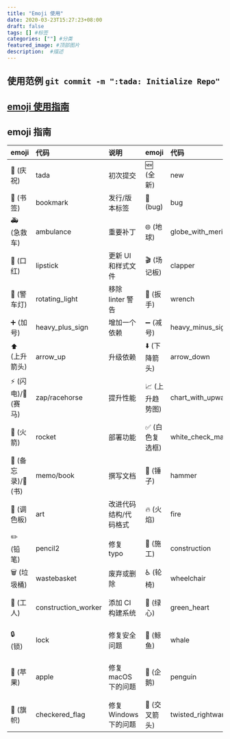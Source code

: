 ```yaml
---
title: "Emoji 使用"
date: 2020-03-23T15:27:23+08:00
draft: false
tags: [] #标签
categories: [""] #分类
featured_image: #顶部图片
description:  #描述
---
```


## 使用范例    `git commit -m ":tada: Initialize Repo"`

## [emoji 使用指南](https://github.com/liuchengxu/git-commit-emoji-cn#emoji-%E6%8C%87%E5%8D%97)

## emoji 指南

emoji                                   | 代码                         | 说明                             |emoji                                   | 代码                         | 说明
:--------                               | :--------                    | :--------                        |:--------                               | :--------                    | :--------
:tada: (庆祝)                           | tada                     | 初次提交          |:new: (全新)                            | new                      | 引入新功能
:bookmark: (书签)                       | bookmark                 | 发行/版本标签     |:bug: (bug)                             | bug                      | 修复 bug
:ambulance: (急救车)                    | ambulance                | 重要补丁          |:globe_with_meridians: (地球)           | globe_with_meridians     | 国际化与本地化
:lipstick: (口红)                       | lipstick                 | 更新 UI 和样式文件|:clapper: (场记板)                      | clapper                  | 更新演示/示例
:rotating_light: (警车灯)               | rotating_light           | 移除 linter 警告  |:wrench: (扳手)                         | wrench                   | 修改配置文件
:heavy_plus_sign: (加号)                | heavy_plus_sign          | 增加一个依赖      |:heavy_minus_sign: (减号)               | heavy_minus_sign         | 减少一个依赖
:arrow_up: (上升箭头)                   | arrow_up                 | 升级依赖          |:arrow_down: (下降箭头)                 | arrow_down               | 降级依赖
:zap: (闪电)/:racehorse: (赛马)      | zap/racehorse      | 提升性能         |:chart_with_upwards_trend: (上升趋势图) | chart_with_upwards_trend | 添加分析或跟踪代码
:rocket: (火箭)                         | rocket                   | 部署功能          |:white_check_mark: (白色复选框)         | white_check_mark           | 增加测试
:memo: (备忘录)/:book: (书)          | memo/book          | 撰写文档         |:hammer: (锤子)                         | hammer                   | 重大重构
:art: (调色板)                          | art                      | 改进代码结构/代码格式|:fire: (火焰)                           | fire                     | 移除代码或文件
:pencil2: (铅笔)                        | pencil2                  | 修复 typo         |:construction: (施工)                   | construction             | 工作进行中
:wastebasket: (垃圾桶)                  | wastebasket              | 废弃或删除        |:wheelchair: (轮椅)                     | wheelchair               | 可访问性
:construction_worker: (工人)            | construction_worker      | 添加 CI 构建系统  |:green_heart: (绿心)                    | green_heart              | 修复 CI 构建问题
:lock: (锁)                             | lock                     | 修复安全问题      |:whale: (鲸鱼)                          | whale                    | Docker 相关工作
:apple: (苹果)                          | apple                    | 修复 macOS 下的问题|:penguin: (企鹅)                        | penguin                  | 修复 Linux 下的问题
:checkered_flag: (旗帜)                 | checkered_flag           | 修复 Windows 下的问题|:twisted_rightwards_arrows: (交叉箭头)   | twisted_rightwards_arrows| 分支合并
